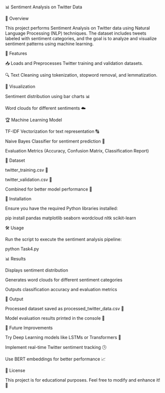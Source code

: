 📊 Sentiment Analysis on Twitter Data

📌 Overview

This project performs Sentiment Analysis on Twitter data using Natural Language Processing (NLP) techniques. The dataset includes tweets labeled with sentiment categories, and the goal is to analyze and visualize sentiment patterns using machine learning.

🚀 Features

📥 Loads and Preprocesses Twitter training and validation datasets.

🔍 Text Cleaning using tokenization, stopword removal, and lemmatization.

🎨 Visualization

Sentiment distribution using bar charts 📊

Word clouds for different sentiments ☁️

🏆 Machine Learning Model

TF-IDF Vectorization for text representation 🔠

Naive Bayes Classifier for sentiment prediction 🤖

Evaluation Metrics (Accuracy, Confusion Matrix, Classification Report)

📂 Dataset

twitter_training.csv 📄

twitter_validation.csv 📄

Combined for better model performance 🔗

🔧 Installation

Ensure you have the required Python libraries installed:

pip install pandas matplotlib seaborn wordcloud nltk scikit-learn

🛠 Usage

Run the script to execute the sentiment analysis pipeline:

python Task4.py

📊 Results

Displays sentiment distribution

Generates word clouds for different sentiment categories

Outputs classification accuracy and evaluation metrics

📁 Output

Processed dataset saved as processed_twitter_data.csv 📝

Model evaluation results printed in the console 📜

🎯 Future Improvements

Try Deep Learning models like LSTMs or Transformers 🧠

Implement real-time Twitter sentiment tracking 🕒

Use BERT embeddings for better performance 📈

📝 License

This project is for educational purposes. Feel free to modify and enhance it! 🚀

